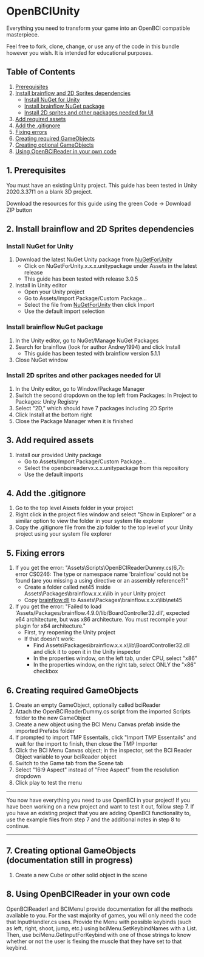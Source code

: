# OpenBCIUnity
Everything you need to transform your game into an OpenBCI compatible masterpiece.

Feel free to fork, clone, change, or use any of the code in this bundle however you wish. It is intended for educational purposes.

## Table of Contents
1. [Prerequisites](#1-prerequisites)
2. [Install brainflow and 2D Sprites dependencies](#2-install-brainflow-and-2d-sprites-dependencies)
   - [Install NuGet for Unity](#install-nuget-for-unity)
   - [Install brainflow NuGet package](#install-brainflow-nuget-package)
   - [Install 2D sprites and other packages needed for UI](#install-2d-sprites-and-other-packages-needed-for-ui)
3. [Add required assets](#3-add-required-assets)
4. [Add the .gitignore](#4-add-the-gitignore)
5. [Fixing errors](#5-fixing-errors)
6. [Creating required GameObjects](#6-creating-required-gameobjects)
7. [Creating optional GameObjects](#7-creating-optional-gameobjects)
8. [Using OpenBCIReader in your own code](#8-using-openbcireader-in-your-own-code)

## 1. Prerequisites

You must have an existing Unity project. This guide has been tested in Unity 2020.3.37f1 on a blank 3D project.

Download the resources for this guide using the green Code -> Download ZIP button

## 2. Install brainflow and 2D Sprites dependencies

### Install NuGet for Unity

1. Download the latest NuGet Unity package from [NuGetForUnity](https://github.com/GlitchEnzo/NuGetForUnity/releases)
   - Click on NuGetForUnity.x.x.x.unitypackage under Assets in the latest release
   - This guide has been tested with release 3.0.5
2. Install in Unity editor
   - Open your Unity project
   - Go to Assets/Import Package/Custom Package...
   - Select the file from [NuGetForUnity](https://github.com/GlitchEnzo/NuGetForUnity/releases) then click Import
   - Use the default import selection

### Install brainflow NuGet package

1. In the Unity editor, go to NuGet/Manage NuGet Packages
2. Search for brainflow (look for author Andrey1994) and click Install
   - This guide has been tested with brainflow version 5.1.1
3. Close NuGet window

### Install 2D sprites and other packages needed for UI

1. In the Unity editor, go to Window/Package Manager
2. Switch the second dropdown on the top left from Packages: In Project to Packages: Unity Registry
3. Select "2D," which should have 7 packages including 2D Sprite
4. Click Install at the bottom right
5. Close the Package Manager when it is finished


## 3. Add required assets

1. Install our provided Unity package
   - Go to Assets/Import Package/Custom Package...
   - Select the openbcireadervx.x.x.unitypackage from this repository
   - Use the default imports

## 4. Add the .gitignore

1. Go to the top level Assets folder in your project
2. Right click in the project files window and select "Show in Explorer" or a similar option to view the folder in your system file explorer
3. Copy the .gitignore file from the zip folder to the top level of your Unity project using your system file explorer

## 5. Fixing errors

1. If you get the error: "Assets\Scripts\OpenBCIReaderDummy.cs(6,7): error CS0246: The type or namespace name 'brainflow' could not be found (are you missing a using directive or an assembly reference?)"
   - Create a folder called net45 inside Assets\Packages\brainflow.x.x.x\lib in your Unity project
   - Copy [brainflow.dll](https://github.com/Neurotechnology-Exploration-Team/OpenBCIUnity/blob/main/brainflow.dll) to Assets\Packages\brainflow.x.x.x\lib\net45
2. If you get the error: "Failed to load 'Assets/Packages/brainflow.4.9.0/lib/BoardController32.dll', expected x64 architecture, but was x86 architecture. You must recompile your plugin for x64 architecture."
   - First, try reopening the Unity project
   - If that doesn't work:
     - Find Assets\Packages\brainflow.x.x.x\lib\BoardController32.dll and click it to open it in the Unity inspector
     - In the properties window, on the left tab, under CPU, select "x86"
     - In the properties window, on the right tab, select ONLY the "x86" checkbox

## 6. Creating required GameObjects

1. Create an empty GameObject, optionally called bciReader
2. Attach the OpenBCIReaderDummy.cs script from the imported Scripts folder to the new GameObject
3. Create a new object using the BCI Menu Canvas prefab inside the imported Prefabs folder
4. If prompted to import TMP Essentails, click "Import TMP Essentails" and wait for the import to finish, then close the TMP Importer
5. Click the BCI Menu Canvas object; in the inspector, set the BCI Reader Object variable to your bciReader object
6. Switch to the Game tab from the Scene tab
7. Select "16:9 Aspect" instead of "Free Aspect" from the resolution dropdown
8. Click play to test the menu

---

You now have everything you need to use OpenBCI in your project! If you have been working on a new project and want to test it out, follow step 7. If you have an existing project that you are adding OpenBCI functionality to, use the example files from step 7 and the additional notes in step 8 to continue.

---

## 7. Creating optional GameObjects (documentation still in progress)

1. Create a new Cube or other solid object in the scene

## 8. Using OpenBCIReader in your own code

OpenBCIReaderI and BCIMenuI provide documentation for all the methods available to you. For the vast majority of games, you will only need the code that InputHandler.cs uses. Provide the Menu with possible keybinds (such as left, right, shoot, jump, etc.) using bciMenu.SetKeybindNames with a List<string>. Then, use bciMenu.GetInputForKeybind with one of those strings to know whether or not the user is flexing the muscle that they have set to that keybind.
